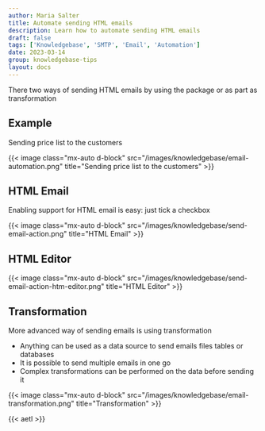 ```yaml
---
author: Maria Salter
title: Automate sending HTML emails
description: Learn how to automate sending HTML emails
draft: false
tags: ['Knowledgebase', 'SMTP', 'Email', 'Automation']
date: 2023-03-14
group: knowledgebase-tips
layout: docs
---
```


There two ways of sending HTML emails by using the package or as part as transformation

## Example

Sending price list to the customers

{{< image class="mx-auto d-block"  src="/images/knowledgebase/email-automation.png" title="Sending price list to the customers" >}}

## HTML Email

Enabling support for HTML email is easy: just tick a checkbox

{{< image class="mx-auto d-block"  src="/images/knowledgebase/send-email-action.png" title="HTML Email" >}}

## HTML Editor

{{< image class="mx-auto d-block"  src="/images/knowledgebase/send-email-action-htm-editor.png" title="HTML Editor" >}}

## Transformation

More advanced way of sending emails is using transformation

- Anything can be used as a data source to send emails files tables or databases
- It is possible to send multiple emails in one go
- Complex transformations can be performed on the data before sending it

{{< image class="mx-auto d-block"  src="/images/knowledgebase/email-transformation.png" title="Transformation" >}}

{{< aetl >}}
